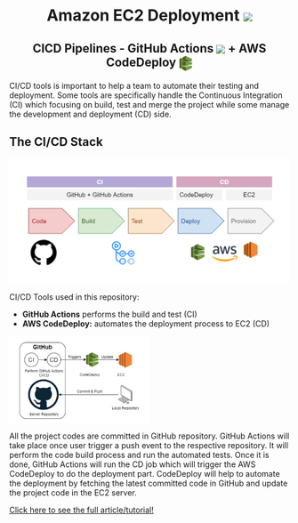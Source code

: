 <h1 align='center'>Amazon EC2 Deployment 
  <span>
  <img src='https://upload.wikimedia.org/wikipedia/commons/thumb/b/b9/AWS_Simple_Icons_Compute_Amazon_EC2_Instances.svg/1200px-AWS_Simple_Icons_Compute_Amazon_EC2_Instances.svg.png' width='5%' align='center'>
  </span>
</h1> 
<h2 align='center'>CICD Pipelines - GitHub Actions 
   <span>
    <img src='https://avatars.githubusercontent.com/u/44036562?s=200&v=4' width='5%' align='center'>
  </span>
  + AWS CodeDeploy
  <span>
  <img src='img/codedeploy.png' width='5%' align='center'>
  </span>
</h2>
</center>
CI/CD tools is important to help a team to automate their testing and deployment. Some tools are specifically handle the Continuous Integration (CI) which focusing on build, test and merge the project while some manage the development and deployment (CD) side.

## The CI/CD Stack
![](img/cicd-stack.png)

CI/CD Tools used in this repository:
- **GitHub Actions** performs the build and test (CI)
- **AWS CodeDeploy:** automates the deployment process to EC2 (CD)

<img src='img/cicd-flow.png' width='50%' align='center'>

All the project codes are committed in GitHub repository. GitHub Actions will take place once user trigger a push event to the respective repository. It will perform the code build process and run the automated tests. Once it is done, GitHub Actions will run the CD job which will trigger the AWS CodeDeploy to do the deployment part. CodeDeploy will help to automate the deployment by fetching the latest committed code in GitHub and update the project code in the EC2 server.


<a href="https://medium.com/thelorry-product-tech-data/amazon-ec2-deployment-complete-ci-cd-pipeline-using-github-actions-and-aws-codedeploy-8a477123ff7e?source=friends_link&sk=9e7f3de840f32925370f65b097db3674">Click here to see the full article/tutorial!</a>



